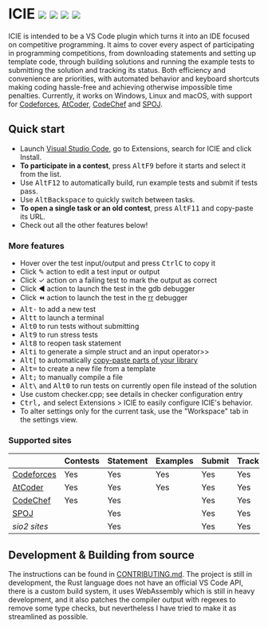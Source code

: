 # ICIE [![](https://img.shields.io/azure-devops/build/pustaczek/7b7eb991-b079-479b-8716-8248c968eaf8/1?logo=azure-pipelines)](https://dev.azure.com/pustaczek/ICIE/_build?definitionId=1) [![](https://img.shields.io/visual-studio-marketplace/i/pustaczek.icie.svg?logo=visual-studio-code)](https://marketplace.visualstudio.com/items?itemName=pustaczek.icie) [![](https://img.shields.io/visual-studio-marketplace/v/pustaczek.icie.svg)](https://marketplace.visualstudio.com/items?itemName=pustaczek.icie) [![](https://img.shields.io/github/license/pustaczek/icie.svg?logo=github)](https://github.com/pustaczek/icie/blob/master/LICENSE)

ICIE is intended to be a VS Code plugin which turns it into an IDE focused on competitive programming. It aims to cover every aspect of participating in programming competitions, from downloading statements and setting up template code, through building solutions and running the example tests to submitting the solution and tracking its status. Both efficiency and convenience are priorities, with automated behavior and keyboard shortcuts making coding hassle-free and achieving otherwise impossible time penalties. Currently, it works on Windows, Linux and macOS, with support for [Codeforces](https://codeforces.com), [AtCoder](https://atcoder.jp), [CodeChef](https://www.codechef.com/) and [SPOJ](https://www.spoj.com).

## Quick start

- Launch [Visual Studio Code](https://code.visualstudio.com/), go to Extensions, search for ICIE and click Install.
- **To participate in a contest**, press <kbd>Alt</kbd><kbd>F9</kbd> before it starts and select it from the list.
- Use <kbd>Alt</kbd><kbd>F12</kbd> to automatically build, run example tests and submit if tests pass.
- Use <kbd>Alt</kbd><kbd>Backspace</kbd> to quickly switch between tasks.
- **To open a single task or an old contest**, press <kbd>Alt</kbd><kbd>F11</kbd> and copy-paste its URL.
- Check out all the other features below!

### More features

- Hover over the test input/output and press <kbd>Ctrl</kbd><kbd>C</kbd> to copy it
- Click ✎ action to edit a test input or output
- Click ✓ action on a failing test to mark the output as correct
- Click ◀ action to launch the test in the gdb debugger
- Click ⏪ action to launch the test in the [rr](https://rr-project.org/) debugger
- <kbd>Alt</kbd><kbd>-</kbd> to add a new test
- <kbd>Alt</kbd><kbd>t</kbd> to launch a terminal
- <kbd>Alt</kbd><kbd>0</kbd> to run tests without submitting
- <kbd>Alt</kbd><kbd>9</kbd> to run stress tests
- <kbd>Alt</kbd><kbd>8</kbd> to reopen task statement
- <kbd>Alt</kbd><kbd>i</kbd> to generate a simple struct and an input operator>>
- <kbd>Alt</kbd><kbd>[</kbd> to automatically [copy-paste parts of your library](https://github.com/pustaczek/icie/blob/master/docs/QUICKPASTE.md)
- <kbd>Alt</kbd><kbd>=</kbd> to create a new file from a template
- <kbd>Alt</kbd><kbd>;</kbd> to manually compile a file
- <kbd>Alt</kbd><kbd>\\</kbd> and <kbd>Alt</kbd><kbd>0</kbd> to run tests on currently open file instead of the solution
- Use custom checker.cpp; see details in checker configuration entry
- <kbd>Ctrl</kbd><kbd>,</kbd> and select Extensions > ICIE to easily configure ICIE's behavior.
- To alter settings only for the current task, use the "Workspace" tab in the settings view.

### Supported sites
| | Contests | Statement | Examples | Submit | Track |
| - | - | - | - | - | - |
| [Codeforces](https://codeforces.com) | Yes | Yes | Yes | Yes | Yes |
| [AtCoder](https://atcoder.jp) | Yes | Yes | Yes | Yes | Yes |
| [CodeChef](https://www.codechef.com/) | Yes | Yes | | Yes | Yes |
| [SPOJ](https://spoj.com) | | Yes | | Yes | Yes |
| *sio2 sites* | | Yes | | Yes | Yes |

## Development & Building from source

The instructions can be found in [CONTRIBUTING.md](https://github.com/pustaczek/icie/blob/master/CONTRIBUTING.md). The project is still in development, the Rust language does not have an official VS Code API, there is a custom build system, it uses WebAssembly which is still in heavy development, and it also patches the compiler output with regexes to remove some type checks, but nevertheless I have tried to make it as streamlined as possible.
